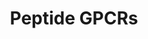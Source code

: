 ---
annotations:
- id: PW:0000125
  parent: signaling pathway
  type: Pathway Ontology
  value: G protein mediated signaling pathway
authors:
- MaintBot
- Fehrhart
description: ''
last-edited: 2016-08-01
organisms:
- Pan troglodytes
redirect_from:
- /index.php/Pathway:WP883
- /instance/WP883
revision: null
schema-jsonld:
- '@context': https://schema.org/
  '@id': https://wikipathways.github.io/pathways/WP883.html
  '@type': Dataset
  creator:
    '@type': Organization
    name: WikiPathways
  description: ''
  keywords:
  - AGTR1
  - AGTR2
  - ATP8A1
  - AVPR1A
  - AVPR1B
  - AVPR2
  - BDKRB1
  - BDKRB2
  - BLR1
  - BRS3
  - C3AR1
  - C5AR1
  - CCKAR
  - CCKBR
  - CCR-9
  - CCR1
  - CCR10
  - CCR2
  - CCR3
  - CCR4
  - CCR5
  - CCR6
  - CCR7
  - CCR8
  - CX3CR1
  - CXCR3
  - CXCR4
  - CXCR6
  - DARC
  - EDNRA
  - EDNRB
  - FPR1
  - FPR3
  - FPRL1
  - FSHR
  - GALR1
  - GALR2
  - GALR3
  - GHSR
  - GNRHR
  - GRPR
  - IL8RA
  - IL8RB
  - LHCGR
  - MC1R
  - MC2R
  - MC3R
  - MC4R
  - MC5R
  - NMBR
  - NPY1R
  - NPY2R
  - NPY5R
  - NPY6R
  - NTSR1
  - NTSR2
  - OPRD1
  - OPRK1
  - OPRL1
  - OPRM1
  - OXTR
  - Oxytocin
  - PPYR1
  - SSTR1
  - SSTR2
  - SSTR3
  - SSTR4
  - SSTR5
  - TAC4
  - TACR1
  - TACR2
  - TACR3
  - TRHR
  - TSHR
  license: CC0
  name: Peptide GPCRs
seo: CreativeWork
title: Peptide GPCRs
wpid: WP883
---